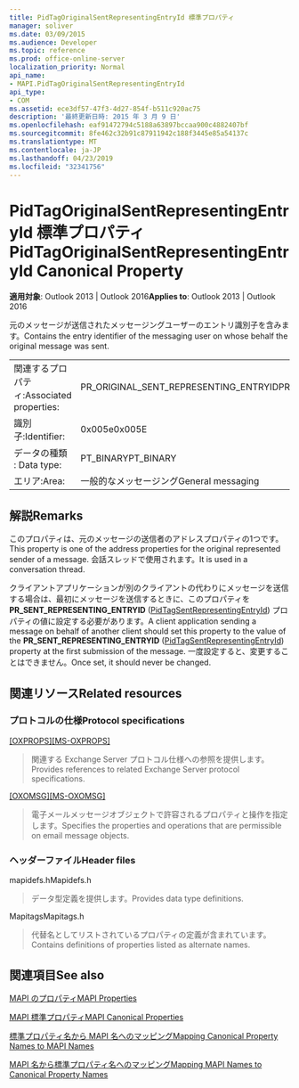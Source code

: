 ```yaml
---
title: PidTagOriginalSentRepresentingEntryId 標準プロパティ
manager: soliver
ms.date: 03/09/2015
ms.audience: Developer
ms.topic: reference
ms.prod: office-online-server
localization_priority: Normal
api_name:
- MAPI.PidTagOriginalSentRepresentingEntryId
api_type:
- COM
ms.assetid: ece3df57-47f3-4d27-854f-b511c920ac75
description: '最終更新日時: 2015 年 3 月 9 日'
ms.openlocfilehash: eaf91472794c5188a63897bccaa900c4882407bf
ms.sourcegitcommit: 8fe462c32b91c87911942c188f3445e85a54137c
ms.translationtype: MT
ms.contentlocale: ja-JP
ms.lasthandoff: 04/23/2019
ms.locfileid: "32341756"
---
```

# <a name="pidtagoriginalsentrepresentingentryid-canonical-property"></a><span data-ttu-id="bb71d-103">PidTagOriginalSentRepresentingEntryId 標準プロパティ</span><span class="sxs-lookup"><span data-stu-id="bb71d-103">PidTagOriginalSentRepresentingEntryId Canonical Property</span></span>

  
  
<span data-ttu-id="bb71d-104">**適用対象**: Outlook 2013 | Outlook 2016</span><span class="sxs-lookup"><span data-stu-id="bb71d-104">**Applies to**: Outlook 2013 | Outlook 2016</span></span> 
  
<span data-ttu-id="bb71d-105">元のメッセージが送信されたメッセージングユーザーのエントリ識別子を含みます。</span><span class="sxs-lookup"><span data-stu-id="bb71d-105">Contains the entry identifier of the messaging user on whose behalf the original message was sent.</span></span>
  
|||
|:-----|:-----|
|<span data-ttu-id="bb71d-106">関連するプロパティ:</span><span class="sxs-lookup"><span data-stu-id="bb71d-106">Associated properties:</span></span>  <br/> |<span data-ttu-id="bb71d-107">PR_ORIGINAL_SENT_REPRESENTING_ENTRYID</span><span class="sxs-lookup"><span data-stu-id="bb71d-107">PR_ORIGINAL_SENT_REPRESENTING_ENTRYID</span></span>  <br/> |
|<span data-ttu-id="bb71d-108">識別子:</span><span class="sxs-lookup"><span data-stu-id="bb71d-108">Identifier:</span></span>  <br/> |<span data-ttu-id="bb71d-109">0x005e</span><span class="sxs-lookup"><span data-stu-id="bb71d-109">0x005E</span></span>  <br/> |
|<span data-ttu-id="bb71d-110">データの種類 : </span><span class="sxs-lookup"><span data-stu-id="bb71d-110">Data type:</span></span>  <br/> |<span data-ttu-id="bb71d-111">PT_BINARY</span><span class="sxs-lookup"><span data-stu-id="bb71d-111">PT_BINARY</span></span>  <br/> |
|<span data-ttu-id="bb71d-112">エリア:</span><span class="sxs-lookup"><span data-stu-id="bb71d-112">Area:</span></span>  <br/> |<span data-ttu-id="bb71d-113">一般的なメッセージング</span><span class="sxs-lookup"><span data-stu-id="bb71d-113">General messaging</span></span>  <br/> |
   
## <a name="remarks"></a><span data-ttu-id="bb71d-114">解説</span><span class="sxs-lookup"><span data-stu-id="bb71d-114">Remarks</span></span>

<span data-ttu-id="bb71d-115">このプロパティは、元のメッセージの送信者のアドレスプロパティの1つです。</span><span class="sxs-lookup"><span data-stu-id="bb71d-115">This property is one of the address properties for the original represented sender of a message.</span></span> <span data-ttu-id="bb71d-116">会話スレッドで使用されます。</span><span class="sxs-lookup"><span data-stu-id="bb71d-116">It is used in a conversation thread.</span></span>
  
<span data-ttu-id="bb71d-117">クライアントアプリケーションが別のクライアントの代わりにメッセージを送信する場合は、最初にメッセージを送信するときに、このプロパティを**PR_SENT_REPRESENTING_ENTRYID** ([PidTagSentRepresentingEntryId](pidtagsentrepresentingentryid-canonical-property.md)) プロパティの値に設定する必要があります。</span><span class="sxs-lookup"><span data-stu-id="bb71d-117">A client application sending a message on behalf of another client should set this property to the value of the **PR_SENT_REPRESENTING_ENTRYID** ([PidTagSentRepresentingEntryId](pidtagsentrepresentingentryid-canonical-property.md)) property at the first submission of the message.</span></span> <span data-ttu-id="bb71d-118">一度設定すると、変更することはできません。</span><span class="sxs-lookup"><span data-stu-id="bb71d-118">Once set, it should never be changed.</span></span>
  
## <a name="related-resources"></a><span data-ttu-id="bb71d-119">関連リソース</span><span class="sxs-lookup"><span data-stu-id="bb71d-119">Related resources</span></span>

### <a name="protocol-specifications"></a><span data-ttu-id="bb71d-120">プロトコルの仕様</span><span class="sxs-lookup"><span data-stu-id="bb71d-120">Protocol specifications</span></span>

<span data-ttu-id="bb71d-121">[[OXPROPS]](https://msdn.microsoft.com/library/f6ab1613-aefe-447d-a49c-18217230b148%28Office.15%29.aspx)</span><span class="sxs-lookup"><span data-stu-id="bb71d-121">[[MS-OXPROPS]](https://msdn.microsoft.com/library/f6ab1613-aefe-447d-a49c-18217230b148%28Office.15%29.aspx)</span></span>
  
> <span data-ttu-id="bb71d-122">関連する Exchange Server プロトコル仕様への参照を提供します。</span><span class="sxs-lookup"><span data-stu-id="bb71d-122">Provides references to related Exchange Server protocol specifications.</span></span>
    
<span data-ttu-id="bb71d-123">[[OXOMSG]](https://msdn.microsoft.com/library/daa9120f-f325-4afb-a738-28f91049ab3c%28Office.15%29.aspx)</span><span class="sxs-lookup"><span data-stu-id="bb71d-123">[[MS-OXOMSG]](https://msdn.microsoft.com/library/daa9120f-f325-4afb-a738-28f91049ab3c%28Office.15%29.aspx)</span></span>
  
> <span data-ttu-id="bb71d-124">電子メールメッセージオブジェクトで許容されるプロパティと操作を指定します。</span><span class="sxs-lookup"><span data-stu-id="bb71d-124">Specifies the properties and operations that are permissible on email message objects.</span></span>
    
### <a name="header-files"></a><span data-ttu-id="bb71d-125">ヘッダーファイル</span><span class="sxs-lookup"><span data-stu-id="bb71d-125">Header files</span></span>

<span data-ttu-id="bb71d-126">mapidefs.h</span><span class="sxs-lookup"><span data-stu-id="bb71d-126">Mapidefs.h</span></span>
  
> <span data-ttu-id="bb71d-127">データ型定義を提供します。</span><span class="sxs-lookup"><span data-stu-id="bb71d-127">Provides data type definitions.</span></span>
    
<span data-ttu-id="bb71d-128">Mapitags</span><span class="sxs-lookup"><span data-stu-id="bb71d-128">Mapitags.h</span></span>
  
> <span data-ttu-id="bb71d-129">代替名としてリストされているプロパティの定義が含まれています。</span><span class="sxs-lookup"><span data-stu-id="bb71d-129">Contains definitions of properties listed as alternate names.</span></span>
    
## <a name="see-also"></a><span data-ttu-id="bb71d-130">関連項目</span><span class="sxs-lookup"><span data-stu-id="bb71d-130">See also</span></span>



[<span data-ttu-id="bb71d-131">MAPI のプロパティ</span><span class="sxs-lookup"><span data-stu-id="bb71d-131">MAPI Properties</span></span>](mapi-properties.md)
  
[<span data-ttu-id="bb71d-132">MAPI 標準プロパティ</span><span class="sxs-lookup"><span data-stu-id="bb71d-132">MAPI Canonical Properties</span></span>](mapi-canonical-properties.md)
  
[<span data-ttu-id="bb71d-133">標準プロパティ名から MAPI 名へのマッピング</span><span class="sxs-lookup"><span data-stu-id="bb71d-133">Mapping Canonical Property Names to MAPI Names</span></span>](mapping-canonical-property-names-to-mapi-names.md)
  
[<span data-ttu-id="bb71d-134">MAPI 名から標準プロパティ名へのマッピング</span><span class="sxs-lookup"><span data-stu-id="bb71d-134">Mapping MAPI Names to Canonical Property Names</span></span>](mapping-mapi-names-to-canonical-property-names.md)

